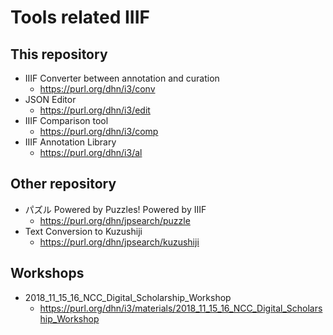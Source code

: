 # Tools related IIIF

## This repository
* IIIF Converter between annotation and curation
  * https://purl.org/dhn/i3/conv
* JSON Editor
  * https://purl.org/dhn/i3/edit
* IIIF Comparison tool
  * https://purl.org/dhn/i3/comp
* IIIF Annotation Library
  * https://purl.org/dhn/i3/al
  
## Other repository
* パズル Powered by Puzzles! Powered by IIIF
  * https://purl.org/dhn/jpsearch/puzzle
* Text Conversion to Kuzushiji
  * https://purl.org/dhn/jpsearch/kuzushiji
  
## Workshops
* 2018_11_15_16_NCC_Digital_Scholarship_Workshop
  * https://purl.org/dhn/i3/materials/2018_11_15_16_NCC_Digital_Scholarship_Workshop
